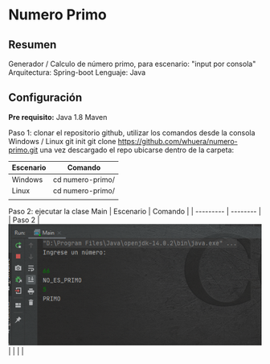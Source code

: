 # Numero Primo

## Resumen
Generador / Calculo de número primo, para escenario: "input por consola"
Arquitectura: Spring-boot
Lenguaje: Java


## Configuración
**Pre requisito:**
Java 1.8
Maven

Paso 1: clonar el repositorio github, utilizar los comandos desde la consola Windows / Linux
git init
git clone https://github.com/whuera/numero-primo.git
una vez descargado el repo ubicarse dentro de la carpeta:

| Escenario |  Comando  |
| --------- | -------- |
| Windows | cd numero-primo/ |
| Linux | cd numero-primo/ |
| | |

Paso 2:
ejecutar la clase Main
| Escenario |  Comando  |
| --------- | -------- |
| Paso 2 | ![Paso 2](https://github.com/whuera/assets/blob/main/2020-11-16%2019_26_42-Window.png) |
| | |


